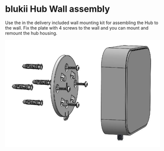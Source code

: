 # blukii Hub Wall assembly

Use the in the delivery included wall mounting kit for assembling the Hub to the wall. Fix the plate with 4 screws to the wall and you can mount and remount the hub housing.

![wallassemply](images/wallassembly.jpg "Wall assembly kit")
